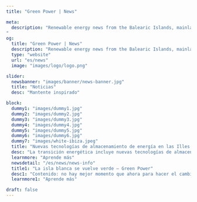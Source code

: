 ```yaml
---
title: "Green Power | News"

meta:
  description: "Renewable energy news from the Balearic Islands, mainland Spain and across the globe. Keep up to date with the latest offers, new technologies and how you can save money on your utility bills.
"
og:
  title: "Green Power | News"
  description: "Renewable energy news from the Balearic Islands, mainland Spain and across the globe. Keep up to date with the latest offers, new technologies and how you can save money on your utility bills." 
  type: "website"
  url: "es/news"
  image: "images/logo/logo.png"

slider:
  newsbanner: "images/banner/news-banner.jpg"
  title: "Noticias"
  desc: "Mantente inspirado"

block:
  dummy1: "images/dummy1.jpg"
  dummy2: "images/dummy2.jpg"
  dummy3: "images/dummy3.jpg"
  dummy4: "images/dummy4.jpg"
  dummy5: "images/dummy5.jpg"
  dummy6: "images/dummy6.jpg"
  dummy7: "images/white-ibiza.jpeg"
  title: "Nuevas tecnologías de almacenamiento de energía en las Illes Balears"
  desc: "La transición energética incluye nuevas tecnologías de almacenamiento, que son cada vez más innovadoras y sostenibles. Esto es en lo que está trabajando Green Power Project en España."
  learnmore: "Aprende más"
  newsdetail: "/es/news/news-info"
  title1: "La isla blanca se vuelve verde – Green Power"
  desc1: "Contenido: no hay mejor momento que ahora para hacer el cambio a la energía renovable y aquí en Ibiza, el equipo detrás de Green Power se asegura de que sea más accesible que nunca."
  learnmore1: "Aprende más"

draft: false
---
```

